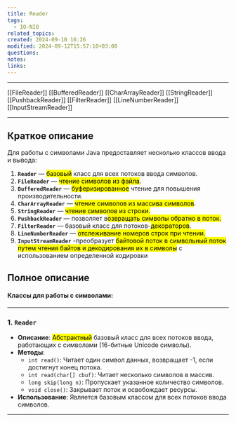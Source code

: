 ```yaml
---
title: Reader
tags:
  - IO-NIO
related_topics: 
created: 2024-09-10 16:26
modified: 2024-09-12T15:57:10+03:00
questions: 
notes: 
links: 
---
```


---
[[FileReader]]
[[BufferedReader]]
[[CharArrayReader]]
[[StringReader]]
[[PushbackReader]]
[[FilterReader]]
[[LineNumberReader]]
[[InputStreamReader]]

---
## Краткое описание
Для работы с символами Java предоставляет несколько классов ввода и вывода:

1. **`Reader`** — <mark class="hltr-yellow">базовый</mark> класс для всех потоков ввода символов.
2. **`FileReader`** — <mark class="hltr-purple">чтение символов из файла</mark>.
3. **`BufferedReader`** — <mark class="hltr-purple">буферизированное</mark> чтение для повышения производительности.
4. **`CharArrayReader`** — <mark class="hltr-blue">чтение символов из массива символов</mark>.
5. **`StringReader`** — <mark class="hltr-blue">чтение символов из строки.</mark>
6. **`PushbackReader`** — позволяет в<mark class="hltr-blue">озвращать символы обратно в поток.</mark>
7. **`FilterReader`** — базовый класс для потоков-<mark class="hltr-yellow">декораторов</mark>.
8. **`LineNumberReader`** — <mark class="hltr-purple">отслеживание номеров строк при чтении.</mark>
9. **`InputStreamReader`** -преобразует <mark class="hltr-yellow">байтовой поток в символьный поток путем чтения байтов и декодирования их в символы</mark> с использованием определенной кодировки

## Полное описание
#### Классы для работы с символами:

---

### 1. **`Reader`**

- **Описание**: <mark class="hltr-red">Абстрактный</mark> базовый класс для всех потоков ввода, работающих с символами (16-битные Unicode символы).
- **Методы**:
    - `int read()`: Читает один символ данных, возвращает -1, если достигнут конец потока.
    - `int read(char[] cbuf)`: Читает несколько символов в массив.
    - `long skip(long n)`: Пропускает указанное количество символов.
    - `void close()`: Закрывает поток и освобождает ресурсы.
- **Использование**: Является базовым классом для всех потоков ввода символов.

---
